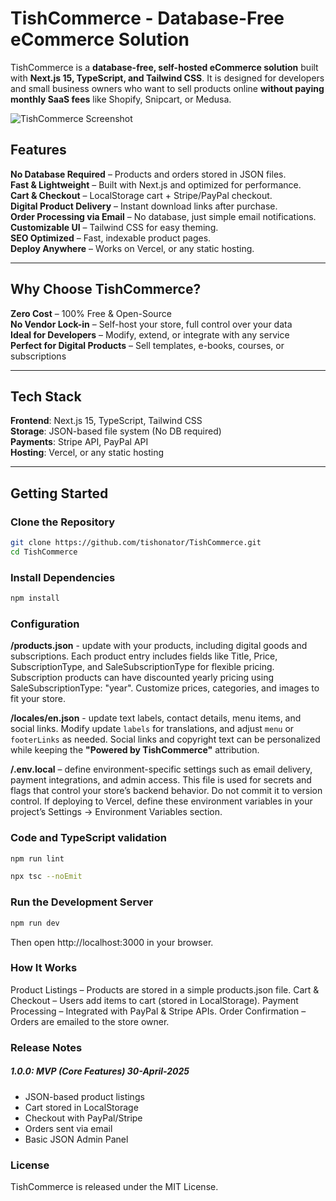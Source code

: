 # TishCommerce - Database-Free eCommerce Solution  

TishCommerce is a **database-free, self-hosted eCommerce solution** built with **Next.js 15, TypeScript, and Tailwind CSS**. It is designed for developers and small business owners who want to sell products online **without paying monthly SaaS fees** like Shopify, Snipcart, or Medusa.  

![TishCommerce Screenshot](https://your-image-url.com)  

## Features  
**No Database Required** – Products and orders stored in JSON files.  
**Fast & Lightweight** – Built with Next.js and optimized for performance.  
**Cart & Checkout** – LocalStorage cart + Stripe/PayPal checkout.  
**Digital Product Delivery** – Instant download links after purchase.  
**Order Processing via Email** – No database, just simple email notifications.  
**Customizable UI** – Tailwind CSS for easy theming.  
**SEO Optimized** – Fast, indexable product pages.  
**Deploy Anywhere** – Works on Vercel, or any static hosting.  

---

## Why Choose TishCommerce?  
**Zero Cost** – 100% Free & Open-Source  
**No Vendor Lock-in** – Self-host your store, full control over your data  
**Ideal for Developers** – Modify, extend, or integrate with any service  
**Perfect for Digital Products** – Sell templates, e-books, courses, or subscriptions  

---

## Tech Stack  
**Frontend**: Next.js 15, TypeScript, Tailwind CSS  
**Storage**: JSON-based file system (No DB required)  
**Payments**: Stripe API, PayPal API  
**Hosting**: Vercel, or any static hosting  

---

## Getting Started  

### Clone the Repository
```sh
git clone https://github.com/tishonator/TishCommerce.git
cd TishCommerce
```

### Install Dependencies
```sh
npm install
```

### Configuration

**/products.json** - update with your products, including digital goods and subscriptions. Each product entry includes fields like Title, Price, SubscriptionType, and SaleSubscriptionType for flexible pricing. Subscription products can have discounted yearly pricing using SaleSubscriptionType: "year". Customize prices, categories, and images to fit your store.

**/locales/en.json** - update text labels, contact details, menu items, and social links. Modify update `labels` for translations, and adjust `menu` or `footerLinks` as needed. Social links and copyright text can be personalized while keeping the **"Powered by TishCommerce"** attribution.

**/.env.local** – define environment-specific settings such as email delivery, payment integrations, and admin access. This file is used for secrets and flags that control your store’s backend behavior. Do not commit it to version control. If deploying to Vercel, define these environment variables in your project’s Settings → Environment Variables section.

### Code and TypeScript validation
```sh
npm run lint
```

```sh
npx tsc --noEmit
```

### Run the Development Server
```sh
npm run dev
```

Then open http://localhost:3000 in your browser.


### How It Works
Product Listings – Products are stored in a simple products.json file.
Cart & Checkout – Users add items to cart (stored in LocalStorage).
Payment Processing – Integrated with PayPal & Stripe APIs.
Order Confirmation – Orders are emailed to the store owner.

### Release Notes

##### 1.0.0: MVP (Core Features) 30-April-2025

- JSON-based product listings
- Cart stored in LocalStorage
- Checkout with PayPal/Stripe
- Orders sent via email
- Basic JSON Admin Panel


### License
TishCommerce is released under the MIT License.
